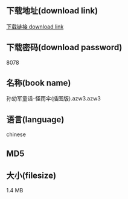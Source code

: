 ## 下载地址(download link)
[下载链接 download link](https://tutu365.netlify.app/?s=%E5%AD%99%E5%B9%BC%E5%86%9B%E7%AB%A5%E8%AF%9D-%E6%80%AA%E9%9B%A8%E4%BC%9E%28%E6%8F%92%E5%9B%BE%E7%89%88%29.azw3)

## 下载密码(download password)
8078

## 名称(book name)
孙幼军童话-怪雨伞(插图版).azw3.azw3

## 语言(language)
chinese

## MD5


## 大小(filesize)
1.4 MB
